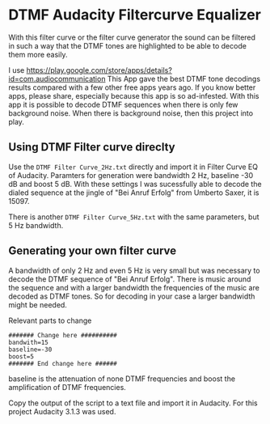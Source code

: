 # DTMF Audacity Filtercurve Equalizer
With this filter curve or the filter curve generator the sound can be filtered in such a way that the DTMF tones are highlighted to be able to decode them more easily.

I use https://play.google.com/store/apps/details?id=com.audiocommunication 
This App gave the best DTMF tone decodings results compared with a few other free apps years ago. If you know better apps, please share, especially because this app is so ad-infested.
With this app it is possible to decode DTMF sequences when there is only few background noise. When there is background noise, then this project into play.

## Using DTMF Filter curve direclty

Use the `DTMF Filter Curve_2Hz.txt` directly and import it in Filter Curve EQ of Audacity. Paramters for generation were bandwidth 2 Hz, baseline -30 dB and boost 5 dB. With these settings I was sucessfully able to decode the dialed sequence at the jingle of "Bei Anruf Erfolg" from Umberto Saxer, it is 15097.

There is another `DTMF Filter Curve_5Hz.txt` with the same parameters, but 5 Hz bandwidth.

## Generating your own filter curve

A bandwidth of only 2 Hz and even 5 Hz is very small but was necessary to decode the DTMF sequence of "Bei Anruf Erfolg". There is music around the sequence and with a larger bandwidth the frequencies of the music are decoded as DTMF tones. So for decoding in your case a larger bandwidth might be needed. 

Relevant parts to change

```
####### Change here ##########
bandwith=15
baseline=-30
boost=5
####### End change here ######
```

baseline is the attenuation of none DTMF frequencies and boost the amplification of DTMF frequencies.

Copy the output of the script to a text file and import it in Audacity. For this project Audacity 3.1.3 was used.
